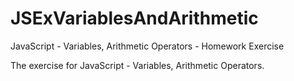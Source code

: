 # JSExVariablesAndArithmetic

JavaScript - Variables, Arithmetic Operators - Homework Exercise

The exercise for JavaScript - Variables, Arithmetic Operators.
